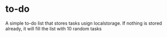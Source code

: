 # to-do
A simple to-do list that stores tasks usign localstorage.
If nothing is stored already, it will fill the list with 10 random tasks
